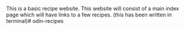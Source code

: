 This is a basic recipe website. This website will consist of a main index page
which will have links to a few recipes. (this has been written in terminal)# odin-recipes
